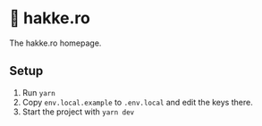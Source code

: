# 💫 hakke.ro

The hakke.ro homepage.

## Setup

1. Run `yarn`
2. Copy `env.local.example` to `.env.local` and edit the keys there.
3. Start the project with `yarn dev`
